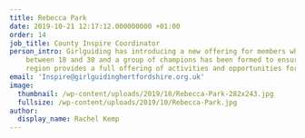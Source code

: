```yaml
---
title: Rebecca Park
date: 2019-10-21 12:17:12.000000000 +01:00
order: 14
job_title: County Inspire Coordinator
person_intro: Girlguiding has introducing a new offering for members who are aged
    between 18 and 30 and a group of champions has been formed to ensure that Anglia
    region provides a full offering of activities and opportunities for 18-30s members.
email: 'Inspire@girlguidinghertfordshire.org.uk'
image:
  thumbnail: /wp-content/uploads/2019/10/Rebecca-Park-282x243.jpg
  fullsize: /wp-content/uploads/2019/10/Rebecca-Park.jpg
author:
  display_name: Rachel Kemp
---
```


